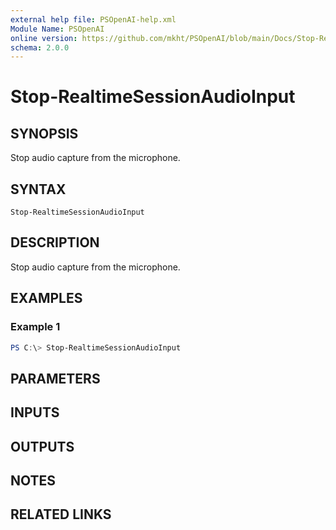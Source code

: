 ```yaml
---
external help file: PSOpenAI-help.xml
Module Name: PSOpenAI
online version: https://github.com/mkht/PSOpenAI/blob/main/Docs/Stop-RealtimeSessionAudioInput.md
schema: 2.0.0
---
```


# Stop-RealtimeSessionAudioInput

## SYNOPSIS
Stop audio capture from the microphone.

## SYNTAX

```
Stop-RealtimeSessionAudioInput
```

## DESCRIPTION
Stop audio capture from the microphone.

## EXAMPLES

### Example 1
```powershell
PS C:\> Stop-RealtimeSessionAudioInput
```

## PARAMETERS

## INPUTS

## OUTPUTS

## NOTES

## RELATED LINKS
